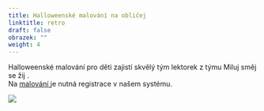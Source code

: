 ```yaml
---
title: Halloweenské malování na obličej
linktitle: retro
draft: false
obrazek: ""
weight: 4
---
```

Halloweenské malování pro děti zajistí skvělý tým lektorek z týmu Miluj směj se žij . \
Na [malování ](https://brezanek.webooker.eu/)je nutná registrace v našem systému.

![](/assets/media/malovani_hall.jpg)